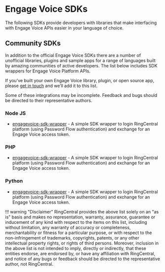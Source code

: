 # Engage Voice SDKs

The following SDKs provide developers with libraries that make interfacing with Engage Voice APIs easier in your language of choice.

## Community SDKs

In addition to the official Engage Voice SDKs there are a number of unofficial libraries, plugins and sample apps for a range of languages built by amazing communities of active developers. The list below includes SDK wrappers for Engage Voice Platform APIs.

If you’ve built your own Engage Voice library, plugin, or open source app, please [get in touch](mailto:devsupport@ringcentral.com) and we’ll add it to this list.

Some of these integrations may be incomplete. Feedback and bugs should be directed to their representative authors.

### Node JS

* [engagevoice-sdk-wrapper](https://github.com/pacovu/engagevoice-sdk-wrapper-node) - A simple SDK wrapper to login RingCentral platform (using Password Flow authentication) and exchange for an Engage Voice access token.

### PHP

* [engagevoice-sdk-wrapper](https://github.com/pacovu/engagevoice-sdk-wrapper-php) - A simple SDK wrapper to login RingCentral platform (using Password Flow authentication) and exchange for an Engage Voice access token.

### Python

* [engagevoice-sdk-wrapper](https://github.com/pacovu/engagevoice-sdk-wrapper-python) - A simple SDK wrapper to login RingCentral platform (using Password Flow authentication) and exchange for an Engage Voice access token.


!!! warning "Disclaimer"
    RingCentral provides the above list solely on an "as is" basis and makes no representation, warranty, assurance, guarantee or inducement of any kind with respect to the items on this list, including without limitation, any warranty of accuracy or completeness, merchantability or fitness for a particular purpose, or with respect to the non-infringement of trademarks, copyrights, patents, or any other intellectual property rights, or rights of third persons. Moreover, inclusion in the above list is not intended to imply, directly or indirectly, that these entities endorse, are endorsed by, or have any affiliation with RingCentral, and notice of any bugs or feedback should be directed to the representative author, not RingCentral.
